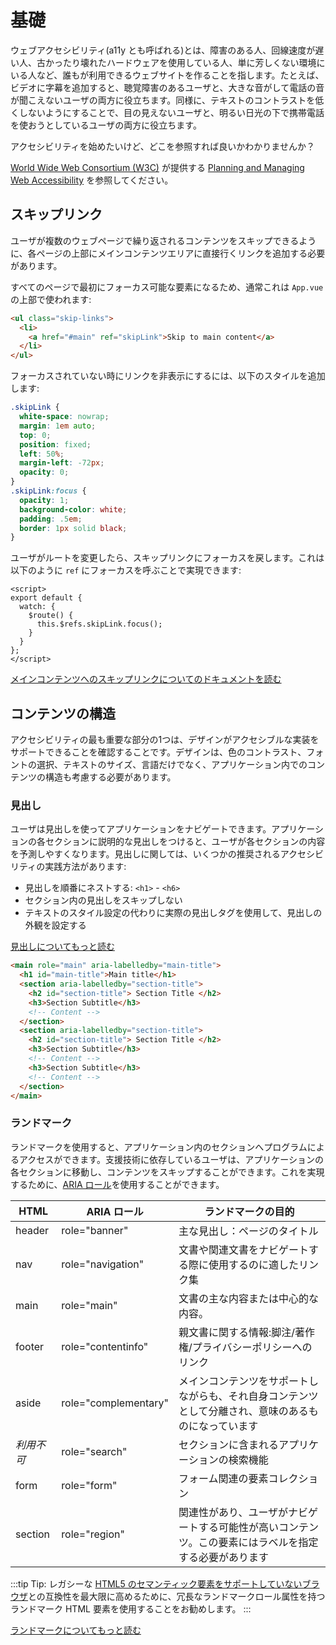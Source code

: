 # 基礎

ウェブアクセシビリティ(a11y とも呼ばれる)とは、障害のある人、回線速度が遅い人、古かったり壊れたハードウェアを使用している人、単に芳しくない環境にいる人など、誰もが利用できるウェブサイトを作ることを指します。たとえば、ビデオに字幕を追加すると、聴覚障害のあるユーザと、大きな音がして電話の音が聞こえないユーザの両方に役立ちます。同様に、テキストのコントラストを低くしないようにすることで、目の見えないユーザと、明るい日光の下で携帯電話を使おうとしているユーザの両方に役立ちます。

アクセシビリティを始めたいけど、どこを参照すれば良いかわかりませんか？

[World Wide Web Consortium (W3C)](https://www.w3.org/) が提供する [Planning and Managing Web Accessibility](https://www.w3.org/WAI/planning-and-managing/) を参照してください。

## スキップリンク

ユーザが複数のウェブページで繰り返されるコンテンツをスキップできるように、各ページの上部にメインコンテンツエリアに直接行くリンクを追加する必要があります。

すべてのページで最初にフォーカス可能な要素になるため、通常これは `App.vue` の上部で使われます:

``` html
<ul class="skip-links">
  <li>
    <a href="#main" ref="skipLink">Skip to main content</a>
  </li>
</ul>
```

フォーカスされていない時にリンクを非表示にするには、以下のスタイルを追加します:

``` css
.skipLink {
  white-space: nowrap;
  margin: 1em auto;
  top: 0;
  position: fixed;
  left: 50%;
  margin-left: -72px;
  opacity: 0;
}
.skipLink:focus {
  opacity: 1;
  background-color: white;
  padding: .5em;
  border: 1px solid black;
}
```

ユーザがルートを変更したら、スキップリンクにフォーカスを戻します。これは以下のように `ref` にフォーカスを呼ぶことで実現できます:

``` vue
<script>
export default {
  watch: {
    $route() {
      this.$refs.skipLink.focus();
    }
  }
};
</script>
```

<common-codepen-snippet title="Skip to Main" slug="VwepxJa" :height="350" tab="js,result" :team="false" user="mlama007" name="Maria" theme="light" :preview="false" :editable="false" />

[メインコンテンツへのスキップリンクについてのドキュメントを読む](https://www.w3.org/WAI/WCAG21/Techniques/general/G1.html)

## コンテンツの構造

アクセシビリティの最も重要な部分の1つは、デザインがアクセシブルな実装をサポートできることを確認することです。デザインは、色のコントラスト、フォントの選択、テキストのサイズ、言語だけでなく、アプリケーション内でのコンテンツの構造も考慮する必要があります。

### 見出し

ユーザは見出しを使ってアプリケーションをナビゲートできます。アプリケーションの各セクションに説明的な見出しをつけると、ユーザが各セクションの内容を予測しやすくなります。見出しに関しては、いくつかの推奨されるアクセシビリティの実践方法があります:

- 見出しを順番にネストする: `<h1>` - `<h6>`
- セクション内の見出しをスキップしない
- テキストのスタイル設定の代わりに実際の見出しタグを使用して、見出しの外観を設定する

[見出しについてもっと読む](https://www.w3.org/TR/UNDERSTANDING-WCAG20/navigation-mechanisms-descriptive.html)

```html
<main role="main" aria-labelledby="main-title">
  <h1 id="main-title">Main title</h1>
  <section aria-labelledby="section-title">
    <h2 id="section-title"> Section Title </h2>
    <h3>Section Subtitle</h3>
    <!-- Content -->
  </section>
  <section aria-labelledby="section-title">
    <h2 id="section-title"> Section Title </h2>
    <h3>Section Subtitle</h3>
    <!-- Content -->
    <h3>Section Subtitle</h3>
    <!-- Content -->
  </section>
</main>
```

### ランドマーク

ランドマークを使用すると、アプリケーション内のセクションへプログラムによるアクセスができます。支援技術に依存しているユーザは、アプリケーションの各セクションに移動し、コンテンツをスキップすることができます。これを実現するために、[ARIA ロール](https://developer.mozilla.org/ja/docs/Web/Accessibility/ARIA/Roles)を使用することができます。

| HTML            | ARIA ロール                                                         | ランドマークの目的                                                                       |
| --------------- | ----------------------------------------------------------------- | -------------------------------------------------------------------------------------- |
| header          | role="banner"                                                     | 主な見出し：ページのタイトル                                                       |
| nav             | role="navigation"                                                 | 文書や関連文書をナビゲートする際に使用するのに適したリンク集 |
| main            | role="main"                                                       | 文書の主な内容または中心的な内容。                                           |
| footer          | role="contentinfo"                                                | 親文書に関する情報:脚注/著作権/プライバシーポリシーへのリンク |
| aside           | role="complementary"                                              | メインコンテンツをサポートしながらも、それ自身コンテンツとして分離され、意味のあるものになっています            |
| _利用不可_ | role="search"                                                     | セクションに含まれるアプリケーションの検索機能                     |
| form            | role="form"                                                       | フォーム関連の要素コレクション                                                 |
| section         | role="region"  | 関連性があり、ユーザがナビゲートする可能性が高いコンテンツ。この要素にはラベルを指定する必要があります                |

:::tip Tip:
レガシーな [HTML5 のセマンティック要素をサポートしていないブラウザ](https://caniuse.com/#feat=html5semantic)との互換性を最大限に高めるために、冗長なランドマークロール属性を持つランドマーク HTML 要素を使用することをお勧めします。
:::

[ランドマークについてもっと読む](https://www.w3.org/TR/wai-aria-1.2/#landmark_roles)
